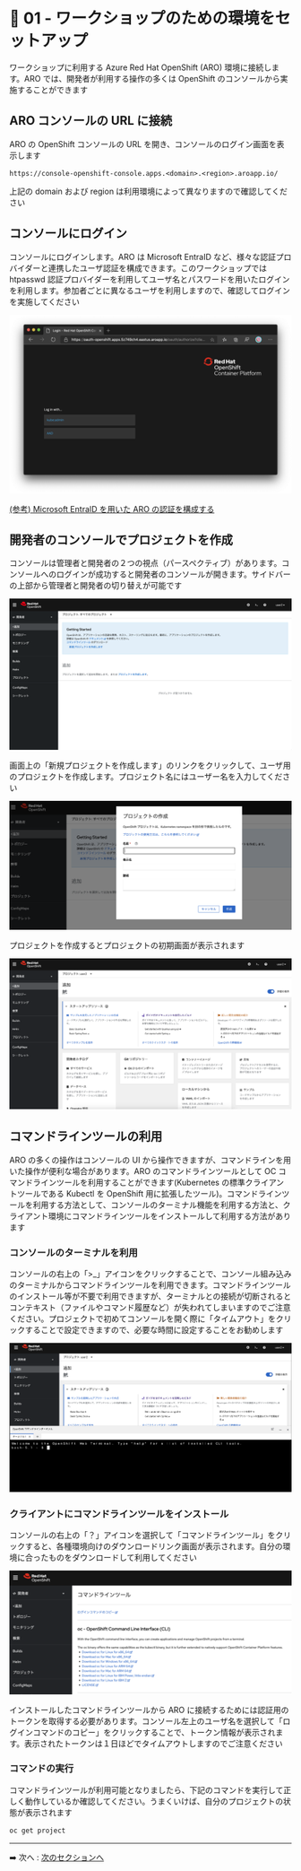 # :rocket: 01 - ワークショップのための環境をセットアップ

ワークショップに利用する Azure Red Hat OpenShift (ARO) 環境に接続します。ARO では、開発者が利用する操作の多くは OpenShift のコンソールから実施することができます

## ARO コンソールの URL に接続

ARO の OpenShift コンソールの URL を開き、コンソールのログイン画面を表示します

```
https://console-openshift-console.apps.<domain>.<region>.aroapp.io/
```

上記の domain および region は利用環境によって異なりますので確認してください

## コンソールにログイン

コンソールにログインします。ARO は Microsoft EntraID など、様々な認証プロバイダーと連携したユーザ認証を構成できます。このワークショップでは htpasswd 認証プロバイダーを利用してユーザ名とパスワードを用いたログインを利用します。参加者ごとに異なるユーザを利用しますので、確認してログインを実施してください

![ARO login](images/aro4-login-2.png)

[(参考) Microsoft EntraID を用いた ARO の認証を構成する](https://learn.microsoft.com/ja-jp/azure/openshift/configure-azure-ad-ui)

## 開発者のコンソールでプロジェクトを作成

コンソールは管理者と開発者の２つの視点（パースペクティブ）があります。コンソールへのログインが成功すると開発者のコンソールが開きます。サイドバーの上部から管理者と開発者の切り替えが可能です

![ARO Dev Console](images/user_init.png)

画面上の「新規プロジェクトを作成します」のリンクをクリックして、ユーザ用のプロジェクトを作成します。プロジェクト名にはユーザー名を入力してください

![ARO Dev Console](images/create_project.png)

プロジェクトを作成するとプロジェクトの初期画面が表示されます

![ARO Dev Console](images/new_project.png)

## コマンドラインツールの利用

ARO の多くの操作はコンソールの UI から操作できますが、コマンドラインを用いた操作が便利な場合があります。ARO のコマンドラインツールとして OC コマンドラインツールを利用することができます(Kubernetes の標準クライアントツールである Kubectl を OpenShift 用に拡張したツール)。コマンドラインツールを利用する方法として、コンソールのターミナル機能を利用する方法と、クライアント環境にコマンドラインツールをインストールして利用する方法があります

### コンソールのターミナルを利用

コンソールの右上の「>_」アイコンをクリックすることで、コンソール組み込みのターミナルからコマンドラインツールを利用できます。コマンドラインツールのインストール等が不要で利用できますが、ターミナルとの接続が切断されるとコンテキスト（ファイルやコマンド履歴など）が失われてしまいますのでご注意ください。プロジェクトで初めてコンソールを開く際に「タイムアウト」をクリックすることで設定できますので、必要な時間に設定することをお勧めします

![web terminal](images/web_terminal.png)

### クライアントにコマンドラインツールをインストール

コンソールの右上の「？」アイコンを選択して「コマンドラインツール」をクリックすると、各種環境向けのダウンロードリンク画面が表示されます。自分の環境に合ったものをダウンロードして利用してください

![OC CLI download link](images/oc_download_link.png)

インストールしたコマンドラインツールから ARO に接続するためには認証用のトークンを取得する必要があります。コンソール左上のユーザ名を選択して「ログインコマンドのコピー」をクリックすることで、トークン情報が表示されます。表示されたトークンは１日ほどでタイムアウトしますのでご注意ください

### コマンドの実行

コマンドラインツールが利用可能となりましたら、下記のコマンドを実行して正しく動作しているか確認してください。うまくいけば、自分のプロジェクトの状態が表示されます

```bash
oc get project
```
---

➡️
次へ : [次のセクションへ](../02-deploy-from-catalog/README.md)
